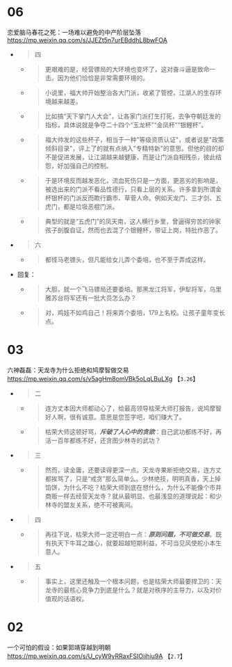 
# 06

恋爱脑马春花之死：一场难以避免的中产阶层坠落 https://mp.weixin.qq.com/s/JJEZt5n7urEBddhL8bwFOA
- > 四
  * > 更艰难的是，经营镖局的大环境也变坏了，这对奋斗逼是致命一击。因为他们恰恰是非常需要环境的。
  * > 小说里，福大帅开始整治各大门派，收紧了管控，江湖人的生存环境越来越差。
  * > 比如搞“天下掌门人大会”，让各家门派打生打死，去争夺朝廷发的指标，具体说就是争夺二十四个“玉龙杯”“金凤杯”“银鲤杯”。
  * > 福大帅发的这些杯子，相当于一种"等级资质认证"，或者说是"政策倾斜目录"，评上了的就有点纳入"专精特新"的意思。但他的目的却不是促进发展，让江湖越来越健康，而是让门派自相残杀，彼此结怨，好加强自己的控制。
  * > 于是环境反而越发恶化，流血死伤只是一方面，更恶劣的影响是，被选出来的门派不看品性德行，只看上层的关系。许多拿到所谓金杯银杯的门派反而欺行霸市、草菅人命。例如天龙门、三才剑、五虎门，都是垃圾恶棍门派。
  * > 典型的就是“五虎门”的凤天南，这人横行乡里，曾逼得穷苦的钟家孩子剖腹自证，然而也去混了个银鲤杯，带证上岗，特批作恶了。
- > 六
  * > 都怪马老镖头，但凡能给女儿弄个委培，也不至于弄成这样。
- 回复：
  * > 大胆，就一个飞马镖局还要委培。那黑龙江将军，伊犁将军，乌里雅苏台将军还有一批大员怎么办？
  * > 对，鸡娃不如鸡自己！将来弄个委培，179上名校。让孩子童年变长点。

# 03

六神磊磊：天龙寺为什么拒绝和鸠摩智做交易 https://mp.weixin.qq.com/s/v5agHm8omVBk5oLqLBuLXg  【`3.26`】
- > 二
  * > 连方丈本因大师都动心了，给最高领导枯荣大师打报告，说鸠摩智好人啊，很有诚意。意思是您签字吧，咱们赚大了。
  * > 枯荣大师这顿好骂，***斥破了人心中的贪欲***：自己武功都练不好，再活一百年都练不好，还贪图少林寺的武功？
- > 三
  * > 然而，读金庸，还要读得更深一点。天龙寺果断拒绝交易，连方丈都挨骂了，只是“戒贪”那么简单么。少林绝技，明明真香，天上掉馅饼，为什么不吃？枯荣大师到底在想什么，为什么不能像个市井商贩一样去经营天龙寺？就从最明显、也最浅显的道理说起：和少林寺的盟友关系，绝不可被离间。
- > 四
  * > 再往下说，枯荣大师一定还明白一点：***原则问题，不可做交易***。既有执天下牛耳之雄心，就要超越短期利益，不可当见风使舵小本生意人。
- > 五
  * > 事实上，这里还触及一个根本问题，也是枯荣大师最要捍卫的：天龙寺的最核心竞争力到底是什么？就是对秩序的主导力，以及对价值观的话语权。

# 02

一个可怕的假设：如果郭靖穿越到明朝 https://mp.weixin.qq.com/s/U_cyW9yRRaxFSIOiihiu9A  【`2.7`】
